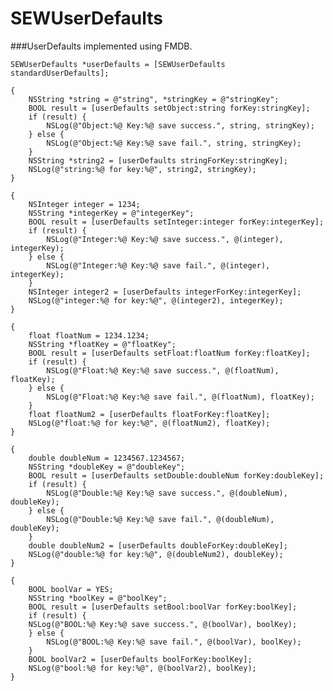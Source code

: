 # SEWUserDefaults

###UserDefaults implemented using FMDB.

    SEWUserDefaults *userDefaults = [SEWUserDefaults standardUserDefaults];

    {
        NSString *string = @"string", *stringKey = @"stringKey";
        BOOL result = [userDefaults setObject:string forKey:stringKey];
        if (result) {
            NSLog(@"Object:%@ Key:%@ save success.", string, stringKey);
        } else {
            NSLog(@"Object:%@ Key:%@ save fail.", string, stringKey);
        }
        NSString *string2 = [userDefaults stringForKey:stringKey];
        NSLog(@"string:%@ for key:%@", string2, stringKey);
    }

    {
        NSInteger integer = 1234;
        NSString *integerKey = @"integerKey";
        BOOL result = [userDefaults setInteger:integer forKey:integerKey];
        if (result) {
            NSLog(@"Integer:%@ Key:%@ save success.", @(integer), integerKey);
        } else {
            NSLog(@"Integer:%@ Key:%@ save fail.", @(integer), integerKey);
        }
        NSInteger integer2 = [userDefaults integerForKey:integerKey];
        NSLog(@"integer:%@ for key:%@", @(integer2), integerKey);
    }

    {
        float floatNum = 1234.1234;
        NSString *floatKey = @"floatKey";
        BOOL result = [userDefaults setFloat:floatNum forKey:floatKey];
        if (result) {
            NSLog(@"Float:%@ Key:%@ save success.", @(floatNum), floatKey);
        } else {
            NSLog(@"Float:%@ Key:%@ save fail.", @(floatNum), floatKey);
        }
        float floatNum2 = [userDefaults floatForKey:floatKey];
        NSLog(@"float:%@ for key:%@", @(floatNum2), floatKey);
    }

    {
        double doubleNum = 1234567.1234567;
        NSString *doubleKey = @"doubleKey";
        BOOL result = [userDefaults setDouble:doubleNum forKey:doubleKey];
        if (result) {
            NSLog(@"Double:%@ Key:%@ save success.", @(doubleNum), doubleKey);
        } else {
            NSLog(@"Double:%@ Key:%@ save fail.", @(doubleNum), doubleKey);
        }
        double doubleNum2 = [userDefaults doubleForKey:doubleKey];
        NSLog(@"double:%@ for key:%@", @(doubleNum2), doubleKey);
    }

    {
        BOOL boolVar = YES;
        NSString *boolKey = @"boolKey";
        BOOL result = [userDefaults setBool:boolVar forKey:boolKey];
        if (result) {
        NSLog(@"BOOL:%@ Key:%@ save success.", @(boolVar), boolKey);
        } else {
            NSLog(@"BOOL:%@ Key:%@ save fail.", @(boolVar), boolKey);
        }
        BOOL boolVar2 = [userDefaults boolForKey:boolKey];
        NSLog(@"bool:%@ for key:%@", @(boolVar2), boolKey);
    }
